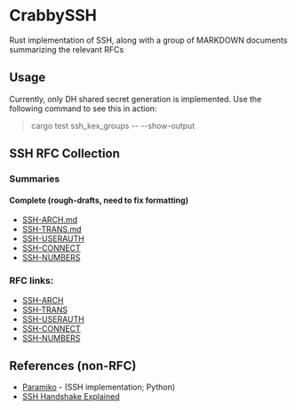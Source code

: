 # CrabbySSH
Rust implementation of SSH, along with a group of MARKDOWN documents summarizing the relevant RFCs

## Usage
Currently, only DH shared secret generation is implemented. Use the following command to see this in action:
> cargo test ssh_kex_groups -- --show-output


## SSH RFC Collection
### Summaries 
#### Complete (rough-drafts, need to fix formatting)
* [SSH-ARCH.md](./rfc-summaries/SSH-ARCH.md)
* [SSH-TRANS.md](./rfc-summaries/SSH-TRANS.md)
* [SSH-USERAUTH](./rfc-summaries/SSH-USERAUTH.md)
* [SSH-CONNECT](./rfc-summaries/SSH-CONNECT.md)
* [SSH-NUMBERS](./rfc-summaries/SSH-NUMBERS.md)


### RFC links:
* [SSH-ARCH](https://datatracker.ietf.org/doc/html/rfc4251)
* [SSH-TRANS](https://datatracker.ietf.org/doc/html/rfc4253)
* [SSH-USERAUTH](https://datatracker.ietf.org/doc/html/rfc4252)
* [SSH-CONNECT](https://datatracker.ietf.org/doc/html/rfc4254)
* [SSH-NUMBERS](https://datatracker.ietf.org/doc/html/rfc4250)

## References (non-RFC)
* [Paramiko](https://github.com/paramiko/paramiko) - (SSH implementation; Python)
* [SSH Handshake Explained](https://goteleport.com/blog/ssh-handshake-explained/)